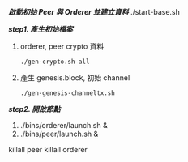 ***啟動初始 Peer 與 Orderer 並建立資料***
./start-base.sh

***step1. 產生初始檔案***

1. orderer, peer crypto 資料

    ```./gen-crypto.sh all```
2.  產生 genesis.block, 初始 channel

    ```./gen-genesis-channeltx.sh```

***step2. 開啟節點***
1. ./bins/orderer/launch.sh &
2. ./bins/peer/launch.sh &


killall peer
killall orderer